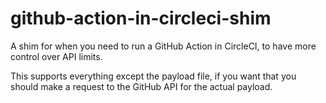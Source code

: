 # github-action-in-circleci-shim
A shim for when you need to run a GitHub Action in CircleCI, to have more control over API limits.

This supports everything except the payload file, if you want that you should make a request to the GitHub API for the actual payload.

